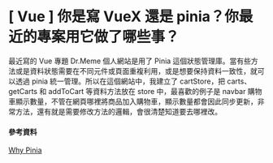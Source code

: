 # \[ Vue ] 你是寫 VueX 還是 pinia？你最近的專案用它做了哪些事？
最近寫的 Vue 專題 Dr.Meme 個人網站是用了 Pinia 這個狀態管理庫。當有些方法或是資料狀態需要在不同元件或頁面重複利用，或是想要保持資料一致性，就可以透過 pinia 統一管理。所以在這個網站中，我建立了 cartStore，把 carts、getCarts 和 addToCart 等資料方法放在 store 中，最喜歡的例子是 navbar 購物車顯示數量，不管在網頁哪裡將商品加入購物車，顯示數量都會因此同步更新，非常方法，還有就是需要修改方法的邏輯，會很清楚知道要去哪裡改。


#### 參考資料
<a href='https://pinia.vuejs.org/introduction.html#Why-Pinia' target='_blank'>Why Pinia</a>